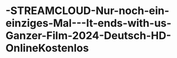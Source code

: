 # -STREAMCLOUD-Nur-noch-ein-einziges-Mal---It-ends-with-us-Ganzer-Film-2024-Deutsch-HD-OnlineKostenlos